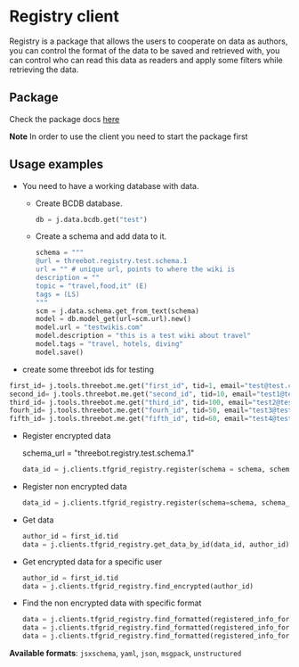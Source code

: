 # Registry client

Registry is a package that allows the users to cooperate on data as authors, you can control the format of the data to be saved and retrieved with, you can control who can read this data as readers and apply some filters while retrieving the data.

## Package

Check the package docs [here](https://github.com/threefoldtech/jumpscaleX_threebot/blob/master/ThreeBotPackages/tfgrid/registry/wiki/README.md)

**Note** In order to use the client you need to start the package first

## Usage examples

* You need to have a working database with data.

  * Create BCDB database.

    ```python
    db = j.data.bcdb.get("test")
    ```

  * Create a schema and add data to it.

    ```python
    schema = """
    @url = threebot.registry.test.schema.1
    url = "" # unique url, points to where the wiki is
    description = ""
    topic = "travel,food,it" (E)
    tags = (LS)
    """
    scm = j.data.schema.get_from_text(schema)
    model = db.model_get(url=scm.url).new()
    model.url = "testwikis.com"
    model.description = "this is a test wiki about travel"
    model.tags = "travel, hotels, diving"
    model.save()
    ```

* create some threebot ids for testing

```python
first_id= j.tools.threebot.me.get("first_id", tid=1, email="test@test.com", tname="first")
second_id= j.tools.threebot.me.get("second_id", tid=10, email="test1@test.com", tname="second")
third_id= j.tools.threebot.me.get("third_id", tid=100, email="test2@test.com", tname="third")
fourh_id= j.tools.threebot.me.get("fourh_id", tid=50, email="test3@test.com", tname="fourth")
fifth_id= j.tools.threebot.me.get("fifth_id", tid=60, email="test4@test.com", tname="fifth")
```

* Register encrypted data

    schema_url = "threebot.registry.test.schema.1"

    ```python
    data_id = j.clients.tfgrid_registry.register(schema = schema, schema_url=schema_url, authors = [first_id.tid, second_id.tid, third_id.tid], model=model,is_encrypted_data = True,readers = [fourh_id.tid, fifth_id.tid])
    ```

* Register non encrypted data

    ```python
    data_id = j.clients.tfgrid_registry.register(schema=schema, schema_url=schema_url, authors=[first_id.tid, second_id.tid, third_id.tid], model=model,is_encrypted_data=False)
    ```

* Get data

    ```python
    author_id = first_id.tid
    data = j.clients.tfgrid_registry.get_data_by_id(data_id, author_id)
    ```

* Get encrypted data for a specific user

    ```python
    author_id = first_id.tid
    data = j.clients.tfgrid_registry.find_encrypted(author_id)
    ```

* Find the non encrypted data with specific format

    ```python
    data = j.clients.tfgrid_registry.find_formatted(registered_info_format = "jsxschema")
    data = j.clients.tfgrid_registry.find_formatted(registered_info_format = "yaml")
    data = j.clients.tfgrid_registry.find_formatted(registered_info_format = "json")
    ```

**Available formats**: `jsxschema`, `yaml`, `json`, `msgpack`, `unstructured`
